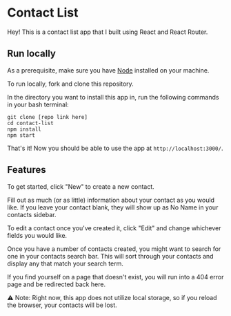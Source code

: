 # Contact List

Hey! This is a contact list app that I built using React and React Router.

## Run locally

As a prerequisite, make sure you have [Node](https://nodejs.org/en) installed on your machine.

To run locally, fork and clone this repository.

In the directory you want to install this app in, run the following commands in your bash terminal:

```
git clone [repo link here]
cd contact-list
npm install
npm start
```

That's it! Now you should be able to use the app at `http://localhost:3000/`.

## Features

To get started, click "New" to create a new contact.

Fill out as much (or as little) information about your contact as you would like. If you leave your contact blank, they will show up as No Name in your contacts sidebar.

To edit a contact once you've created it, click "Edit" and change whichever fields you would like.

Once you have a number of contacts created, you might want to search for one in your contacts search bar. This will sort through your contacts and display any that match your search term.

If you find yourself on a page that doesn't exist, you will run into a 404 error page and be redirected back here.

⚠ Note: Right now, this app does not utilize local storage, so if you reload the browser, your contacts will be lost.
